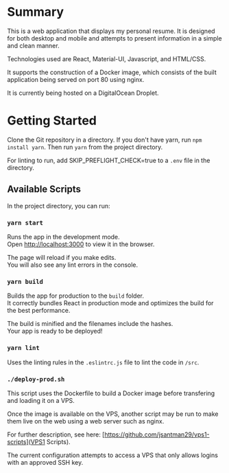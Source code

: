 # Summary

This is a web application that displays my personal resume. It is designed for both desktop and mobile and attempts to present information in a simple and clean manner.

Technologies used are React, Material-UI, Javascript, and HTML/CSS.

It supports the construction of a Docker image, which consists of the built application being served on port 80 using nginx.

It is currently being hosted on a DigitalOcean Droplet.

# Getting Started

Clone the Git repository in a directory.
If you don't have yarn, run `npm install yarn`.
Then run `yarn` from the project directory.

For linting to run, add SKIP_PREFLIGHT_CHECK=true to
a `.env` file in the directory.

## Available Scripts

In the project directory, you can run:

### `yarn start`

Runs the app in the development mode.<br />
Open [http://localhost:3000](http://localhost:3000) to view it in the browser.

The page will reload if you make edits.<br />
You will also see any lint errors in the console.

### `yarn build`

Builds the app for production to the `build` folder.<br />
It correctly bundles React in production mode and optimizes the build for the best performance.

The build is minified and the filenames include the hashes.<br />
Your app is ready to be deployed!

### `yarn lint`

Uses the linting rules in the `.eslintrc.js` file to lint the code in `/src`.

### `./deploy-prod.sh`

This script uses the Dockerfile to build a Docker image before transfering and
loading it on a VPS.

Once the image is available on the VPS, another script may be run to make them
live on the web using a web server such as nginx.

For further description, see here:
[https://github.com/jsantman29/vps1-scripts](VPS1 Scripts).

The current configuration attempts to access a VPS that only allows logins with
an approved SSH key.
